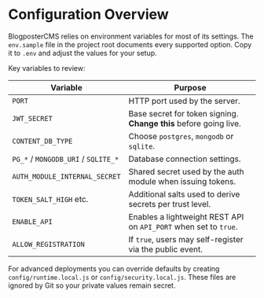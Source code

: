 # Configuration Overview

BlogposterCMS relies on environment variables for most of its settings. The
`env.sample` file in the project root documents every supported option. Copy it
to `.env` and adjust the values for your setup.

Key variables to review:

| Variable | Purpose |
|----------|---------|
| `PORT` | HTTP port used by the server. |
| `JWT_SECRET` | Base secret for token signing. **Change this** before going live. |
| `CONTENT_DB_TYPE` | Choose `postgres`, `mongodb` or `sqlite`. |
| `PG_*` / `MONGODB_URI` / `SQLITE_*` | Database connection settings. |
| `AUTH_MODULE_INTERNAL_SECRET` | Shared secret used by the auth module when issuing tokens. |
| `TOKEN_SALT_HIGH` etc. | Additional salts used to derive secrets per trust level. |
| `ENABLE_API` | Enables a lightweight REST API on `API_PORT` when set to `true`. |
| `ALLOW_REGISTRATION` | If `true`, users may self-register via the public event. |

For advanced deployments you can override defaults by creating
`config/runtime.local.js` or `config/security.local.js`. These files are
ignored by Git so your private values remain secret.
